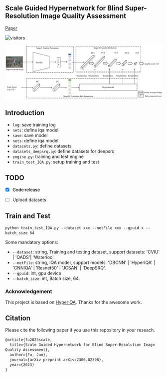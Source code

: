 ## Scale Guided Hypernetwork for Blind Super-Resolution Image Quality Assessment

[Paper](https://arxiv.org/abs/2306.02398)

![visitors](https://visitor-badge.laobi.icu/badge?page_id=JunFu1995/SGH)

<img src="img/framework.png" width="800px"/>


## Introduction

* `log`: save training log
* `nets`: define iqa model 
* `save`: save model 
* `nets`: define iqa model 
* `datasets.py`: define datasets 
* `datasets_deepsrq.py`: define datasets for deepsrq
* `engine.py`: training and test engine
* `train_test_IQA.py`: setup training and test 


## TODO
- [x] ~~Code release~~
- [ ] Upload datasets 


## Train and Test
```
python train_test_IQA.py --dataset xxx --netFile xxx --gpuid x --batch_size 64
```
Some mandatory options:
* `--dataset`: string, Training and testing dataset, support datasets: 'CVIU' | 'QADS'| 'Waterloo'.
* `--netFile`: string, IQA model, support models: 'DBCNN' | 'HyperIQA' | 'CNNIQA' | 'Resnet50' | 'JCSAN' | 'DeepSRQ'.
* `--gpuid`: int, gpu device 
* `--batch_size`: int, Batch size, 64.

### Acknowledgement
This project is based on [HyperIQA](https://github.com/SSL92/hyperIQA). Thanks for the awesome work.

## Citation
Please cite the following paper if you use this repository in your reseach.
```
@article{fu2023scale,
  title={Scale Guided Hypernetwork for Blind Super-Resolution Image Quality Assessment},
  author={Fu, Jun},
  journal={arXiv preprint arXiv:2306.02398},
  year={2023}
}
```